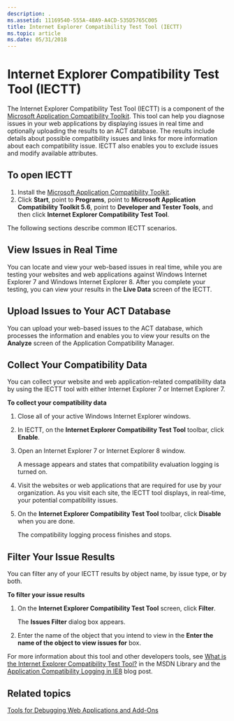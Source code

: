 ```yaml
---
description: .
ms.assetid: 11169540-555A-48A9-A4CD-535D5765C005
title: Internet Explorer Compatibility Test Tool (IECTT)
ms.topic: article
ms.date: 05/31/2018
---
```


# Internet Explorer Compatibility Test Tool (IECTT)

The Internet Explorer Compatibility Test Tool (IECTT) is a component of the [Microsoft Application Compatibility Toolkit](/windows-hardware/get-started/adk-install). This tool can help you diagnose issues in your web applications by displaying issues in real time and optionally uploading the results to an ACT database. The results include details about possible compatibility issues and links for more information about each compatibility issue. IECTT also enables you to exclude issues and modify available attributes.

## To open IECTT

1.  Install the [Microsoft Application Compatibility Toolkit](/windows-hardware/get-started/adk-install).
2.  Click **Start**, point to **Programs**, point to **Microsoft Application Compatibility Toolkit 5.6**, point to **Developer and Tester Tools**, and then click **Internet Explorer Compatibility Test Tool**.

The following sections describe common IECTT scenarios.

## View Issues in Real Time

You can locate and view your web-based issues in real time, while you are testing your websites and web applications against Windows Internet Explorer 7 and Windows Internet Explorer 8. After you complete your testing, you can view your results in the **Live Data** screen of the IECTT.

## Upload Issues to Your ACT Database

You can upload your web-based issues to the ACT database, which processes the information and enables you to view your results on the **Analyze** screen of the Application Compatibility Manager.

## Collect Your Compatibility Data

You can collect your website and web application-related compatibility data by using the IECTT tool with either Internet Explorer 7 or Internet Explorer 7.

**To collect your compatibility data**

1.  Close all of your active Windows Internet Explorer windows.
2.  In IECTT, on the **Internet Explorer Compatibility Test Tool** toolbar, click **Enable**.
3.  Open an Internet Explorer 7 or Internet Explorer 8 window.

    A message appears and states that compatibility evaluation logging is turned on.

4.  Visit the websites or web applications that are required for use by your organization. As you visit each site, the IECTT tool displays, in real-time, your potential compatibility issues.
5.  On the **Internet Explorer Compatibility Test Tool** toolbar, click **Disable** when you are done.

    The compatibility logging process finishes and stops.

## Filter Your Issue Results

You can filter any of your IECTT results by object name, by issue type, or by both.

**To filter your issue results**

1.  On the **Internet Explorer Compatibility Test Tool** screen, click **Filter**.

    The **Issues Filter** dialog box appears.

2.  Enter the name of the object that you intend to view in the **Enter the name of the object to view issues for** box.

For more information about this tool and other developers tools, see [What is the Internet Explorer Compatibility Test Tool?](/previous-versions/windows/it-pro/windows-7/cc721989(v=ws.10)) in the MSDN Library and the [Application Compatibility Logging in IE8](/archive/blogs/ie/application-compatibility-logging-in-ie8) blog post.

## Related topics

<dl> <dt>

[Tools for Debugging Web Applications and Add-Ons](tools-for-debugging-web-applications-and-add-ons.md)
</dt> </dl>

 

 
